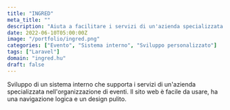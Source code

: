 ```yaml
---
title: "INGRED"
meta_title: ""
description: "Aiuta a facilitare i servizi di un'azienda specializzata nell'organizzazione di eventi"
date: 2022-06-10T05:00:00Z
image: "/portfolio/ingred.png"
categories: ["Evento", "Sistema interno", "Sviluppo personalizzato"]
tags: ["Laravel"]
domain: "ingred.hu"
draft: false
---
```


Sviluppo di un sistema interno che supporta i servizi di un'azienda specializzata nell'organizzazione di eventi. Il sito web è facile da usare, ha una navigazione logica e un design pulito.
